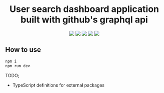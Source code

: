 <h1 align="center">User search dashboard application built with github's graphql api</h1>

<p align="center">
  <a href="https://www.typescriptlang.org/" target="_blank"><img src="https://img.shields.io/badge/Typescript-v3.7.2-blue.svg?logo=TypeScript"></a>
  <a href="https://nextjs.org/" target="_blank"><img src="https://img.shields.io/badge/Next.js-v9.1.1-blueviolet.svg"></a>
  <a href="https://reactjs.org/" target="_blank"><img src="https://img.shields.io/badge/React-v16.10.2-%238DD6F9.svg?logo=React"></a>
  <a href="https://graphql.org/" target="_blank"><img src="https://img.shields.io/badge/GraphQL-v14.5.8-ff69b4.svg?logo=GraphQL"></a>
  <a href="https://github.com/prettier/prettier" target="_blank"><img src="https://img.shields.io/badge/styled_with-prettier-ff69b4.svg"></a>
</p>

## How to use

```javascript
npm i
npm run dev
```

TODO;

- TypeScript definitions for external packages

